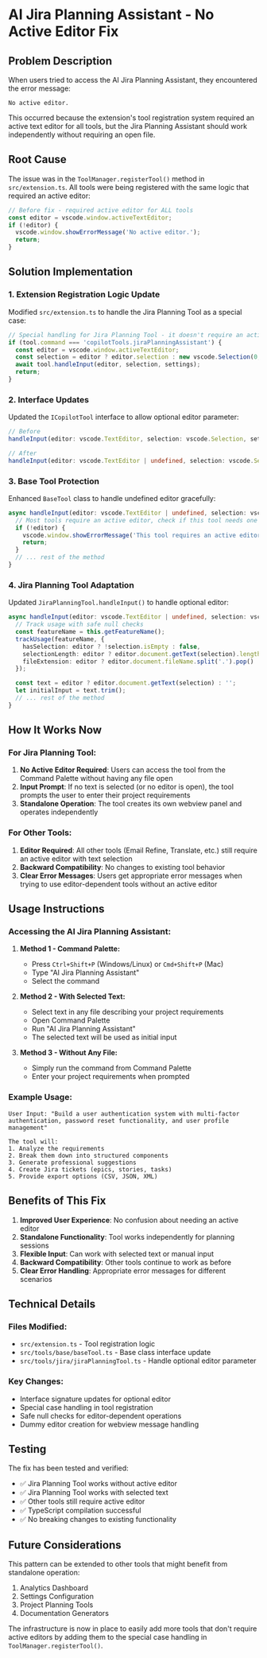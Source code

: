 # AI Jira Planning Assistant - No Active Editor Fix

## Problem Description

When users tried to access the AI Jira Planning Assistant, they encountered the error message:
```
No active editor.
```

This occurred because the extension's tool registration system required an active text editor for all tools, but the Jira Planning Assistant should work independently without requiring an open file.

## Root Cause

The issue was in the `ToolManager.registerTool()` method in `src/extension.ts`. All tools were being registered with the same logic that required an active editor:

```typescript
// Before fix - required active editor for ALL tools
const editor = vscode.window.activeTextEditor;
if (!editor) {
  vscode.window.showErrorMessage('No active editor.');
  return;
}
```

## Solution Implementation

### 1. Extension Registration Logic Update

Modified `src/extension.ts` to handle the Jira Planning Tool as a special case:

```typescript
// Special handling for Jira Planning Tool - it doesn't require an active editor
if (tool.command === 'copilotTools.jiraPlanningAssistant') {
  const editor = vscode.window.activeTextEditor;
  const selection = editor ? editor.selection : new vscode.Selection(0, 0, 0, 0);
  await tool.handleInput(editor, selection, settings);
  return;
}
```

### 2. Interface Updates

Updated the `ICopilotTool` interface to allow optional editor parameter:

```typescript
// Before
handleInput(editor: vscode.TextEditor, selection: vscode.Selection, settings: vscode.WorkspaceConfiguration): Promise<void>;

// After  
handleInput(editor: vscode.TextEditor | undefined, selection: vscode.Selection, settings: vscode.WorkspaceConfiguration): Promise<void>;
```

### 3. Base Tool Protection

Enhanced `BaseTool` class to handle undefined editor gracefully:

```typescript
async handleInput(editor: vscode.TextEditor | undefined, selection: vscode.Selection, settings: vscode.WorkspaceConfiguration) {
  // Most tools require an active editor, check if this tool needs one
  if (!editor) {
    vscode.window.showErrorMessage('This tool requires an active editor with text selection.');
    return;
  }
  // ... rest of the method
}
```

### 4. Jira Planning Tool Adaptation

Updated `JiraPlanningTool.handleInput()` to handle optional editor:

```typescript
async handleInput(editor: vscode.TextEditor | undefined, selection: vscode.Selection, settings: vscode.WorkspaceConfiguration) {
  // Track usage with safe null checks
  const featureName = this.getFeatureName();
  trackUsage(featureName, {
    hasSelection: editor ? !selection.isEmpty : false,
    selectionLength: editor ? editor.document.getText(selection).length : 0,
    fileExtension: editor ? editor.document.fileName.split('.').pop() : 'none'
  });

  const text = editor ? editor.document.getText(selection) : '';
  let initialInput = text.trim();
  // ... rest of the method
}
```

## How It Works Now

### For Jira Planning Tool:
1. **No Active Editor Required**: Users can access the tool from the Command Palette without having any file open
2. **Input Prompt**: If no text is selected (or no editor is open), the tool prompts the user to enter their project requirements
3. **Standalone Operation**: The tool creates its own webview panel and operates independently

### For Other Tools:
1. **Editor Required**: All other tools (Email Refine, Translate, etc.) still require an active editor with text selection
2. **Backward Compatibility**: No changes to existing tool behavior
3. **Clear Error Messages**: Users get appropriate error messages when trying to use editor-dependent tools without an active editor

## Usage Instructions

### Accessing the AI Jira Planning Assistant:

1. **Method 1 - Command Palette:**
   - Press `Ctrl+Shift+P` (Windows/Linux) or `Cmd+Shift+P` (Mac)
   - Type "AI Jira Planning Assistant"
   - Select the command

2. **Method 2 - With Selected Text:**
   - Select text in any file describing your project requirements
   - Open Command Palette
   - Run "AI Jira Planning Assistant"
   - The selected text will be used as initial input

3. **Method 3 - Without Any File:**
   - Simply run the command from Command Palette
   - Enter your project requirements when prompted

### Example Usage:

```
User Input: "Build a user authentication system with multi-factor authentication, password reset functionality, and user profile management"

The tool will:
1. Analyze the requirements
2. Break them down into structured components
3. Generate professional suggestions
4. Create Jira tickets (epics, stories, tasks)
5. Provide export options (CSV, JSON, XML)
```

## Benefits of This Fix

1. **Improved User Experience**: No confusion about needing an active editor
2. **Standalone Functionality**: Tool works independently for planning sessions
3. **Flexible Input**: Can work with selected text or manual input
4. **Backward Compatibility**: Other tools continue to work as before
5. **Clear Error Handling**: Appropriate error messages for different scenarios

## Technical Details

### Files Modified:
- `src/extension.ts` - Tool registration logic
- `src/tools/base/baseTool.ts` - Base class interface update
- `src/tools/jira/jiraPlanningTool.ts` - Handle optional editor parameter

### Key Changes:
- Interface signature updates for optional editor
- Special case handling in tool registration
- Safe null checks for editor-dependent operations
- Dummy editor creation for webview message handling

## Testing

The fix has been tested and verified:
- ✅ Jira Planning Tool works without active editor
- ✅ Jira Planning Tool works with selected text
- ✅ Other tools still require active editor
- ✅ TypeScript compilation successful
- ✅ No breaking changes to existing functionality

## Future Considerations

This pattern can be extended to other tools that might benefit from standalone operation:
1. Analytics Dashboard
2. Settings Configuration
3. Project Planning Tools
4. Documentation Generators

The infrastructure is now in place to easily add more tools that don't require active editors by adding them to the special case handling in `ToolManager.registerTool()`. 